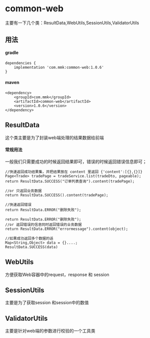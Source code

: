 # common-web

主要有一下几个类：ResultData,WebUtils,SessionUtils,ValidatorUtils

## 用法

#### gradle
```
dependencies {
	implementation 'com.mmk:common-web:1.0.6'
}
```

#### maven
```
<dependency>
    <groupId>com.mmk</groupId>
    <artifactId>common-web</artifactId>
    <version>1.0.6</version>
</dependency>
```

## ResultData

这个类主要是为了封装web端处理的结果数据给前端

#### 常规用法
一般我们只需要成功的时候返回结果即可，错误的时候返回错误信息即可；
```
//快速返回成功结果集，并把结果放在 content 里返回 {'content':[{},{}]}
Page<Trade> tradePage = tradeService.list(tradeDto, pageable);
return ResultData.SUCCESS("订单列表查询").content(tradePage);

//or 只返回业务数据
return ResultData.SUCCESS().content(tradePage);

//快速返回错误
return ResultData.ERROR("删除失败");

return ResultData.ERROR("删除失败");
//or 返回错误的信息同时返回错误的业务数据
return ResultData.ERROR("errormessage").content(object);

//如果成功返回多个数据的话
Map<String,Object> data = {}....;
ResultData.SUCCESS(data)

```

## WebUtils

方便获取Web容器中的request，response 和 session

## SessionUtils

主要是为了获取session 和session中的数值

## ValidatorUtils

主要是针对web端的参数进行校验的一个工具类
